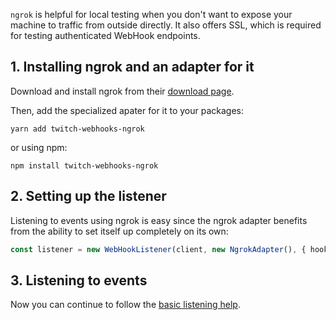 `ngrok` is helpful for local testing when you don't want to expose your machine to traffic from outside directly. It also offers SSL, which is required for testing authenticated WebHook endpoints.

## 1. Installing ngrok and an adapter for it

Download and install ngrok from their [download page](https://ngrok.com/download).

Then, add the specialized apater for it to your packages:

	yarn add twitch-webhooks-ngrok

or using npm:

	npm install twitch-webhooks-ngrok

## 2. Setting up the listener

Listening to events using ngrok is easy since the ngrok adapter benefits from the ability to set itself up completely on its own:

```typescript
const listener = new WebHookListener(client, new NgrokAdapter(), { hookValidity: 60 });
```


## 3. Listening to events

Now you can continue to follow the [basic listening help](/twitch-webhooks/docs/basic-usage/listening-to-events).
